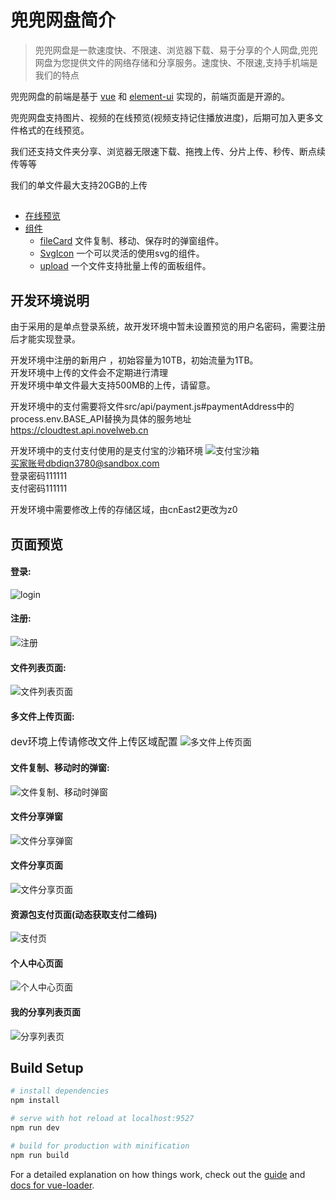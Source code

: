# 兜兜网盘简介

> 兜兜网盘是一款速度快、不限速、浏览器下载、易于分享的个人网盘,兜兜网盘为您提供文件的网络存储和分享服务。速度快、不限速,支持手机端是我们的特点

兜兜网盘的前端是基于 [vue](https://github.com/vuejs/vue) 和 [element-ui](https://github.com/ElemeFE/element) 实现的，前端页面是开源的。

兜兜网盘支持图片、视频的在线预览(视频支持记住播放进度)，后期可加入更多文件格式的在线预览。

我们还支持文件夹分享、浏览器无限速下载、拖拽上传、分片上传、秒传、断点续传等等

我们的单文件最大支持20GB的上传

##

* [在线预览](https://cloud.novelweb.cn/#/login)
* [组件]()
  * [fileCard]() 文件复制、移动、保存时的弹窗组件。
  * [SvgIcon]() 一个可以灵活的使用svg的组件。
  * [upload]() 一个文件支持批量上传的面板组件。

## 开发环境说明
由于采用的是单点登录系统，故开发环境中暂未设置预览的用户名密码，需要注册后才能实现登录。

开发环境中注册的新用户 ，初始容量为10TB，初始流量为1TB。
<br/>开发环境中上传的文件会不定期进行清理
<br/>开发环境中单文件最大支持500MB的上传，请留意。

开发环境中的支付需要将文件src/api/payment.js#paymentAddress中的
process.env.BASE_API替换为具体的服务地址
https://cloudtest.api.novelweb.cn

开发环境中的支付支付使用的是支付宝的沙箱环境
![支付宝沙箱](https://qcloud-1256166828.cos.ap-shanghai.myqcloud.com/cloud/alipaydev.png "支付宝沙箱")
<br/>买家账号dbdiqn3780@sandbox.com
<br/>登录密码111111
<br/>支付密码111111

开发环境中需要修改上传的存储区域，由cnEast2更改为z0

## 页面预览

#### 登录:
![login](https://qcloud-1256166828.cos.ap-shanghai.myqcloud.com/cloud/login.png "login")

#### 注册:
![注册](https://qcloud-1256166828.cos.ap-shanghai.myqcloud.com/cloud/register.png "注册页")

#### 文件列表页面:
![文件列表页面](https://qcloud-1256166828.cos.ap-shanghai.myqcloud.com/cloud/filelist.png "文件列表页面")

#### 多文件上传页面:
<font size="3">dev环境上传请修改文件上传区域配置</font>
![多文件上传页面](https://qcloud-1256166828.cos.ap-shanghai.myqcloud.com/cloud/fileupload.png "多文件上传页面")

#### 文件复制、移动时的弹窗:
![文件复制、移动时弹窗](https://qcloud-1256166828.cos.ap-shanghai.myqcloud.com/cloud/filecopy.png "文件复制、移动时弹窗")

#### 文件分享弹窗
![文件分享弹窗](https://qcloud-1256166828.cos.ap-shanghai.myqcloud.com/cloud/filesharing.png "文件分享弹窗")

#### 文件分享页面
![文件分享页面](https://qcloud-1256166828.cos.ap-shanghai.myqcloud.com/cloud/filesharepage.png "文件分享页面")

#### 资源包支付页面(动态获取支付二维码)
![支付页](https://qcloud-1256166828.cos.ap-shanghai.myqcloud.com/cloud/pay.png "支付页")

#### 个人中心页面
![个人中心页面](https://qcloud-1256166828.cos.ap-shanghai.myqcloud.com/cloud/setting.png "个人中心页面")

#### 我的分享列表页面
![分享列表页](https://qcloud-1256166828.cos.ap-shanghai.myqcloud.com/cloud/filesharelist.png "分享列表页")

## Build Setup

```bash
# install dependencies
npm install

# serve with hot reload at localhost:9527
npm run dev

# build for production with minification
npm run build
```

For a detailed explanation on how things work, check out the [guide](http://vuejs-templates.github.io/webpack/) and [docs for vue-loader](http://vuejs.github.io/vue-loader).

